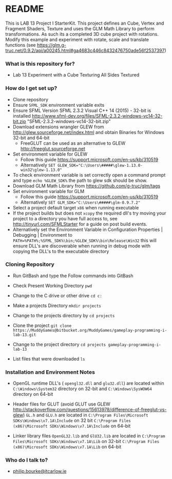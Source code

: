 # README #

This is LAB 13 Project I StarterKit. This project defines an Cube, Vertex and Fragment Shaders, Texture and uses the GLM Math Library to perform transformations. As such its a completed 3D cube project with rotations.
Modify this example and experiment with rotate, scale and translate functions (see https://glm.g-truc.net/0.9.2/api/a00245.html#ga4683c446c8432476750ade56f2537397)


### What is this repository for? ###

* Lab 13 Experiment with a Cube Texturing All Sides Textured

### How do I get set up? ###

* Clone repository
* Ensure `SFML_SDK` environment variable exits
* Ensure SFML Version SFML 2.3.2 Visual C++ 14 (2015) - 32-bit is installed 
http://www.sfml-dev.org/files/SFML-2.3.2-windows-vc14-32-bit.zip "SFML-2.3.2-windows-vc14-32-bit.zip"
* Download extensions wrangler GLEW from http://glew.sourceforge.net/index.html and obtain Binaries for  Windows 32-bit and 64-bit
	* FreeGLUT can be used as an alternative to GLEW http://freeglut.sourceforge.net 
* Set environment variable for GLEW
	* Follow this guide https://support.microsoft.com/en-us/kb/310519
	* Alternatively `SET GLEW_SDK="C:\Users\#####\glew-1.13.0-win32\glew-1.13.0"`
* To check environment variable is set correctly open a command prompt and type `echo %GLEW_SDK%` the path to glew sdk should be show.
* Download GLM Math Library from https://github.com/g-truc/glm/tags
* Set environment variable for GLM
	* Follow this guide https://support.microsoft.com/en-us/kb/310519
	* Alternatively `SET GLM_SDK="C:\Users\#####\glm-0.9.7.2"`
* Select a project default target `x86` when running executable
* If the project builds but does not `xcopy` the required dll's try moving your project to a directory you have full access to, see http://tinyurl.com/SFMLStarter for a guide on post build events.
* Alternatively set the Environment Variable in Configuration Properties | Debugging | Environment to `PATH=%PATH%;%SFML_SDK%\bin;%GLEW_SDK%\bin\Release\Win32` this will ensure DLL's are discoverable when running in debug mode with copying the DLL's to the executable directory

### Cloning Repository ###
* Run GitBash and type the Follow commands into GitBash

* Check Present Working Directory `pwd`

* Change to the C drive or other drive `cd c:`

* Make a projects Directory `mkdir projects`

* Change to the projects directory by `cd projects`

* Clone the project `git clone https://MuddyGames@bitbucket.org/MuddyGames/gameplay-programming-i-lab-13.git`

* Change to the project directory `cd projects gameplay-programming-i-lab-13`

* List files that were downloaded `ls`

### Installation and Environment Notes ###
* OpenGL runtime DLL's ( `opengl32.dll` and `glu32.dll`) are located within `C:\Windows\System32` directory on 32-bit and `C:\Windows\SysWOW64` directory on 64-bit

* Header files for GLUT (avoid GLUT use GLEW http://stackoverflow.com/questions/15613978/difference-of-freeglut-vs-glew) `GL.h` and `GLU.h` are located in `C:\Program Files\Microsoft SDKs\Windows\v7.1A\Include` on 32 bit `C:\Program Files (x86)\Microsoft SDKs\Windows\v7.1A\Include` on 64-bit

* Linker library files `OpenGL32.lib` and `GlU32.lib` are located in `C:\Program Files\Microsoft SDKs\Windows\v7.1A\Lib` on 32-bit `C:\Program Files (x86)\Microsoft SDKs\Windows\v7.1A\Lib` on 64-bit

### Who do I talk to? ###

* philip.bourke@itcarlow.ie